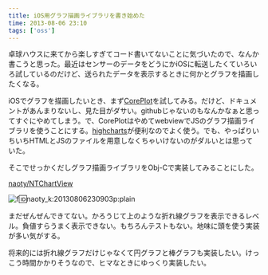 ```yaml
---
title: iOS用グラフ描画ライブラリを書き始めた
time: 2013-08-06 23:10
tags: ['oss']
---
```


卓球ハウスに来てから楽しすぎてコード書いてないことに気づいたので、なんか書こうと思った。最近はセンサーのデータをどうにかiOSに転送したくていろいろ試しているのだけど、送られたデータを表示するときに何かとグラフを描画したくなる。

iOSでグラフを描画したいとき、まず[CorePlot](http://code.google.com/p/core-plot/)を試してみる。だけど、ドキュメントがあんまりないし、見た目がダサい。githubじゃないのもなんかなぁと思ってすぐにやめてしまう。で、CorePlotはやめてwebviewでJSのグラフ描画ライブラリを使うことにする。[highcharts](http://www.highcharts.com/)が便利なのでよく使う。でも、やっぱりいちいちHTMLとJSのファイルを用意しなくちゃいけないのがダルいとは思っていた。

そこでせっかくだしグラフ描画ライブラリをObj-Cで実装してみることにした。

[naoty/NTChartView](https://github.com/naoty/NTChartView)

![f:id:naoty_k:20130806230903p:plain](http://cdn-ak.f.st-hatena.com/images/fotolife/n/naoty_k/20130806/20130806230903.png "f:id:naoty\_k:20130806230903p:plain")

まだぜんぜんできてない。かろうじて上のような折れ線グラフを表示できるレベル。負値すらうまく表示できない。もちろんテストもない。地味に頭を使う実装が多い気がする。

将来的には折れ線グラフだけじゃなくて円グラフと棒グラフも実装したい。けっこう時間かかりそうなので、ヒマなときにゆっくり実装したい。
